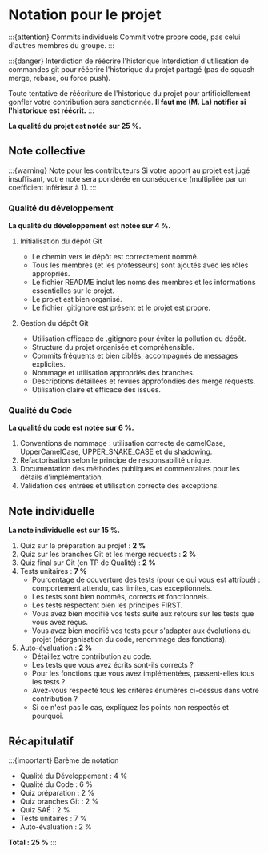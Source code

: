 # Notation pour le projet

:::{attention} Commits individuels
Commit votre propre code, pas celui d'autres membres du groupe.
:::

:::{danger} Interdiction de réécrire l'historique
Interdiction d'utilisation de commandes git pour réécrire l'historique du projet partagé (pas de squash merge, rebase, ou force push).

Toute tentative de réécriture de l'historique du projet pour artificiellement gonfler votre contribution sera sanctionnée.
**Il faut me (M. La) notifier si l'historique est réécrit.**
:::

**La qualité du projet est notée sur 25 %.**

## Note collective 

:::{warning} Note pour les contributeurs
Si votre apport au projet est jugé insuffisant, votre note sera pondérée en conséquence (multipliée par un coefficient inférieur à 1).
:::

### Qualité du développement

**La qualité du développement est notée sur 4 %.**

1. Initialisation du dépôt Git
    - Le chemin vers le dépôt est correctement nommé.
    - Tous les membres (et les professeurs) sont ajoutés avec les rôles appropriés.
    - Le fichier README inclut les noms des membres et les informations essentielles sur le projet.
    - Le projet est bien organisé.
    - Le fichier .gitignore est présent et le projet est propre.

2. Gestion du dépôt Git
    - Utilisation efficace de .gitignore pour éviter la pollution du dépôt.
    - Structure du projet organisée et compréhensible.
    - Commits fréquents et bien ciblés, accompagnés de messages explicites.
    - Nommage et utilisation appropriés des branches.
    - Descriptions détaillées et revues approfondies des merge requests.
    - Utilisation claire et efficace des issues.

### Qualité du Code

**La qualité du code est notée sur 6 %.**

1. Conventions de nommage : utilisation correcte de camelCase, UpperCamelCase, UPPER_SNAKE_CASE et du shadowing.
2. Refactorisation selon le principe de responsabilité unique.
3. Documentation des méthodes publiques et commentaires pour les détails d'implémentation.
4. Validation des entrées et utilisation correcte des exceptions.

## Note individuelle

**La note individuelle est sur 15 %.**

1. Quiz sur la préparation au projet : **2 %**
2. Quiz sur les branches Git et les merge requests : **2 %**
3. Quiz final sur Git (en TP de Qualité) : **2 %**
4. Tests unitaires : **7 %**
    - Pourcentage de couverture des tests (pour ce qui vous est attribué) : comportement attendu, cas limites, cas exceptionnels.
    - Les tests sont bien nommés, corrects et fonctionnels.
    - Les tests respectent bien les principes FIRST.
    - Vous avez bien modifié vos tests suite aux retours sur les tests que vous avez reçus.
    - Vous avez bien modifié vos tests pour s'adapter aux évolutions du projet (réorganisation du code, renommage des fonctions).
5. Auto-évaluation : **2 %**
    - Détaillez votre contribution au code.
    - Les tests que vous avez écrits sont-ils corrects ?
    - Pour les fonctions que vous avez implémentées, passent-elles tous les tests ?
    - Avez-vous respecté tous les critères énumérés ci-dessus dans votre contribution ?
    - Si ce n'est pas le cas, expliquez les points non respectés et pourquoi.

## Récapitulatif

:::{important} Barème de notation
- Qualité du Développement : 4 %
- Qualité du Code : 6 %
- Quiz préparation : 2 %
- Quiz branches Git : 2 %
- Quiz SAÉ : 2 %
- Tests unitaires : 7 %
- Auto-évaluation : 2 %

**Total : 25 %**
:::